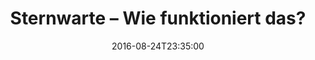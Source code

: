 ---
date: '2016-08-24T23:35:00'
talk_date: '2010-11-01T00:00:00'
talk_speakers:
  speaker1:
    name: Gerhard Kind
title: Sternwarte – Wie funktioniert das?
---